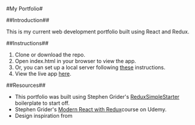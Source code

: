 #My Portfolio#

##Introduction##

This is my current web development portfolio built using React and Redux.

##Instructions##
1. Clone or download the repo.
2. Open index.html in your browser to view the app.
3. Or, you can set up a local server following [these](https://developer.mozilla.org/en-US/docs/Learn/Common_questions/Set_up_a_basic_working_environment) instructions.
4. View the live app [here]().

##Resources##
* This portfolio was built using Stephen Grider's [ReduxSimpleStarter](https://github.com/StephenGrider/ReduxSimpleStarter) boilerplate to start off.
* Stephen Grider's [Modern React with Redux](https://www.udemy.com/react-redux/)course on Udemy.
* Design inspiration from 
